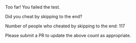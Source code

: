 Too far! You failed the test. 
 
Did you cheat by skipping to the end? 

Number of people who cheated by skipping to the end: 117

Please submit a PR to update the above count as appropriate. 
 
